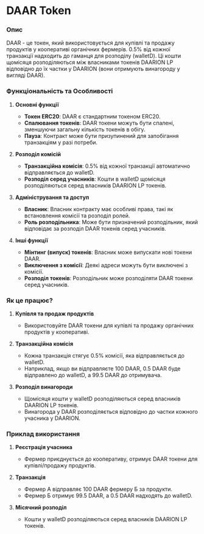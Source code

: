 # DAAR Token

### Опис

DAAR - це токен, який використовується для купівлі та продажу продуктів у кооперативі органічних фермерів. 0.5% від кожної транзакції надходить до гаманця для розподілу (walletD). Ці кошти щомісяця розподіляються між власниками токенів DAARION LP відповідно до їх частки у DAARION (вони отримують винагороду у вигляді DAAR).

### Функціональність та Особливості

1. **Основні функції**
    - **Токен ERC20**: DAAR є стандартним токеном ERC20.
    - **Спалювання токенів**: DAAR токени можуть бути спалені, зменшуючи загальну кількість токенів в обігу.
    - **Пауза**: Контракт може бути призупинений для запобігання транзакціям у разі потреби.

2. **Розподіл комісій**
    - **Транзакційна комісія**: 0.5% від кожної транзакції автоматично відправляється до walletD.
    - **Розподіл серед учасників**: Кошти в walletD щомісяця розподіляються серед власників DAARION LP токенів.

3. **Адміністрування та доступ**
    - **Власник**: Власник контракту має особливі права, такі як встановлення комісії та розподіл ролей.
    - **Роль розподільника**: Може бути призначений розподільник, який відповідає за розподіл DAAR токенів серед учасників.

4. **Інші функції**
    - **Мінтинг (випуск) токенів**: Власник може випускати нові токени DAAR.
    - **Виключення з комісії**: Деякі адреси можуть бути виключені з комісії.
    - **Розподіл токенів**: Розподільник може розподіляти DAAR токени серед учасників.

### Як це працює?

1. **Купівля та продаж продуктів**
    - Використовуйте DAAR токени для купівлі та продажу органічних продуктів у кооперативі.

2. **Транзакційна комісія**
    - Кожна транзакція стягує 0.5% комісії, яка відправляється до walletD.
    - Наприклад, якщо ви відправляєте 100 DAAR, 0.5 DAAR буде відправлено до walletD, а 99.5 DAAR до отримувача.

3. **Розподіл винагороди**
    - Щомісяця кошти у walletD розподіляються серед власників DAARION LP токенів.
    - Винагорода у DAAR розподіляється відповідно до частки кожного учасника у DAARION.

### Приклад використання

1. **Реєстрація учасника**
    - Фермер приєднується до кооперативу, отримує DAAR токени для купівлі/продажу продуктів.

2. **Транзакція**
    - Фермер А відправляє 100 DAAR фермеру Б за продукти.
    - Фермер Б отримує 99.5 DAAR, а 0.5 DAAR надходять до walletD.

3. **Місячний розподіл**
    - Кошти у walletD розподіляються серед власників DAARION LP токенів.
